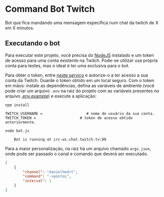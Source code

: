 # Command Bot Twitch

Bot que fica mandando uma mensagem específica num chat da twitch de X em X minutos.

## Executando o bot

Para executar este projeto, você precisa do [NodeJS](https://nodejs.org/en/download/) instalado e um token de acesso para uma conta existente na Twitch. Pode-se utilizar usa própria conta para testes, mas o ideal é ter uma exclusiva para o bot.

Para obter o token, entre [neste serviço](https://twitchapps.com/tmi/) e autorize-o a ter acesso a sua conta da Twitch. Guarde o token obtido em um local seguro. Com o token em mãos: instale as dependências, defina as variáveis de ambiente (você pode criar um arquivo `.env` na raiz do projeto com as variáveis presentes no arquivo [.env.example](.env.example)) e execute a aplicação:


```
npm install

TWITCH_USERNAME =                    # nome de usuário da sua conta.
TWITCH_TOKEN =                    # token de acesso obtido anteriormente.

node bot.js

    Bot is running at irc-ws.chat.twitch.tv:80
```

Para a maior personalização, na raiz há um arquivo chamado `args.json`, onde pode ser passado o canal e comando que deverá ser executado.

```json
[
    {
        "channel": "danielhe4rt",
        "command": "->pontos",
        "interval": 1
    }
]
```
